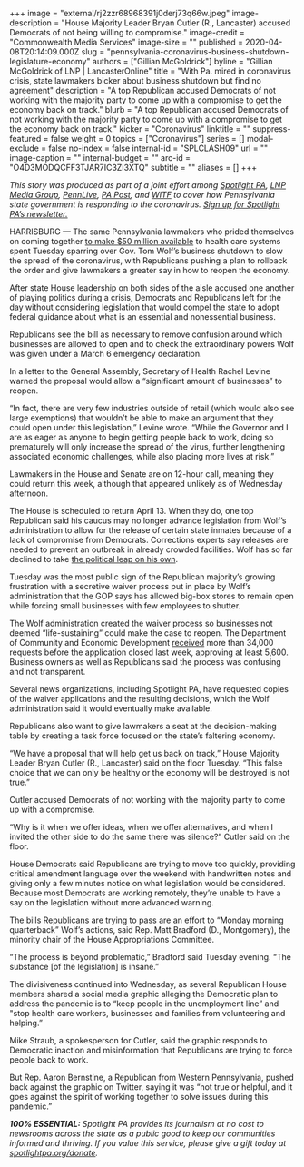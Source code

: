 +++
image = "external/rj2zzr68968391j0derj73q66w.jpeg"
image-description = "House Majority Leader Bryan Cutler (R., Lancaster) accused Democrats of not being willing to compromise."
image-credit = "Commonwealth Media Services"
image-size = ""
published = 2020-04-08T20:14:09.000Z
slug = "pennsylvania-coronavirus-business-shutdown-legislature-economy"
authors = ["Gillian McGoldrick"]
byline = "Gillian McGoldrick of LNP | LancasterOnline"
title = "With Pa. mired in coronavirus crisis, state lawmakers bicker about business shutdown but find no agreement"
description = "A top Republican accused Democrats of not working with the majority party to come up with a compromise to get the economy back on track."
blurb = "A top Republican accused Democrats of not working with the majority party to come up with a compromise to get the economy back on track."
kicker = "Coronavirus"
linktitle = ""
suppress-featured = false
weight = 0
topics = ["Coronavirus"]
series = []
modal-exclude = false
no-index = false
internal-id = "SPLCLASH09"
url = ""
image-caption = ""
internal-budget = ""
arc-id = "O4D3MODQCFF3TJAR7IC3ZI3XTQ"
subtitle = ""
aliases = []
+++

<i>This story was produced as part of a joint effort among </i><a href="https://www.spotlightpa.org/"><i>Spotlight PA</i></a><i>, </i><a href="https://web.archive.org/20200101044618/https://lancasteronline.com/"><i>LNP Media Group</i></a><i>, </i><a href="https://web.archive.org/20200101034631/https://www.pennlive.com/"><i>PennLive</i></a><i>, </i><a href="https://web.archive.org/20200315024644/https://papost.org/"><i>PA Post</i></a><i>, and </i><a href="https://web.archive.org/20200107224634/https://www.witf.org/"><i>WITF</i></a><i> to cover how Pennsylvania state government is responding to the coronavirus. </i><a href="https://www.spotlightpa.org/newsletters"><i>Sign up for Spotlight PA’s newsletter.</i></a>

HARRISBURG — The same Pennsylvania lawmakers who prided themselves on coming together <a href="https://www.spotlightpa.org/news/2020/03/pennsylvania-coronavirus-emergency-funding-fifty-million-masks-vents/">to make $50 million available</a> to health care systems spent Tuesday sparring over Gov. Tom Wolf’s business shutdown to slow the spread of the coronavirus, with Republicans pushing a plan to rollback the order and give lawmakers a greater say in how to reopen the economy.

After state House leadership on both sides of the aisle accused one another of playing politics during a crisis, Democrats and Republicans left for the day without considering legislation that would compel the state to adopt federal guidance about what is an essential and nonessential business.

Republicans see the bill as necessary to remove confusion around which businesses are allowed to open and to check the extraordinary powers Wolf was given under a March 6 emergency declaration.

In a letter to the General Assembly, Secretary of Health Rachel Levine warned the proposal would allow a “significant amount of businesses” to reopen.

“In fact, there are very few industries outside of retail (which would also see large exemptions) that wouldn’t be able to make an argument that they could open under this legislation,” Levine wrote. “While the Governor and I are as eager as anyone to begin getting people back to work, doing so prematurely will only increase the spread of the virus, further lengthening associated economic challenges, while also placing more lives at risk.”

<script src="https://www.spotlightpa.org/embed.js" async></script><div data-spl-embed-version="1" data-spl-src="https://www.spotlightpa.org/embeds/donate/"></div>


Lawmakers in the House and Senate are on 12-hour call, meaning they could return this week, although that appeared unlikely as of Wednesday afternoon.

The House is scheduled to return April 13. When they do, one top Republican said his caucus may no longer advance legislation from Wolf’s administration to allow for the release of certain state inmates because of a lack of compromise from Democrats. Corrections experts say releases are needed to prevent an outbreak in already crowded facilities. Wolf has so far declined to take <a href="https://www.spotlightpa.org/news/2020/04/pennsylvania-coronavirus-prison-releases-tom-wolf/">the political leap on his own</a>.

Tuesday was the most public sign of the Republican majority’s growing frustration with a secretive waiver process put in place by Wolf’s administration that the GOP says has allowed big-box stores to remain open while forcing small businesses with few employees to shutter.

The Wolf administration created the waiver process so businesses not deemed “life-sustaining” could make the case to reopen. The Department of Community and Economic Development <a href="https://www.spotlightpa.org/news/2020/04/pennsylvania-coronavirus-business-waivers-life-sustaining-application-close/" target="_blank">received</a> more than 34,000 requests before the application closed last week, approving at least 5,600. Business owners as well as Republicans said the process was confusing and not transparent.

Several news organizations, including Spotlight PA, have requested copies of the waiver applications and the resulting decisions, which the Wolf administration said it would eventually make available.

Republicans also want to give lawmakers a seat at the decision-making table by creating a task force focused on the state’s faltering economy.

“We have a proposal that will help get us back on track,” House Majority Leader Bryan Cutler (R., Lancaster) said on the floor Tuesday. “This false choice that we can only be healthy or the economy will be destroyed is not true.”

Cutler accused Democrats of not working with the majority party to come up with a compromise.

“Why is it when we offer ideas, when we offer alternatives, and when I invited the other side to do the same there was silence?” Cutler said on the floor.

<script src="https://www.spotlightpa.org/embed.js" async></script><div data-spl-embed-version="1" data-spl-src="https://www.spotlightpa.org/embeds/newsletter/"></div>


House Democrats said Republicans are trying to move too quickly, providing critical amendment language over the weekend with handwritten notes and giving only a few minutes notice on what legislation would be considered. Because most Democrats are working remotely, they’re unable to have a say on the legislation without more advanced warning.

The bills Republicans are trying to pass are an effort to “Monday morning quarterback” Wolf’s actions, said Rep. Matt Bradford (D., Montgomery), the minority chair of the House Appropriations Committee.

“The process is beyond problematic,” Bradford said Tuesday evening. “The substance [of the legislation] is insane.”

The divisiveness continued into Wednesday, as several Republican House members shared a social media graphic alleging the Democratic plan to address the pandemic is to “keep people in the unemployment line” and "stop health care workers, businesses and families from volunteering and helping.”

Mike Straub, a spokesperson for Cutler, said the graphic responds to Democratic inaction and misinformation that Republicans are trying to force people back to work.

But Rep. Aaron Bernstine, a Republican from Western Pennsylvania, pushed back against the graphic on Twitter, saying it was “not true or helpful, and it goes against the spirit of working together to solve issues during this pandemic.”

<i><b>100% ESSENTIAL: </b></i><i>Spotlight PA provides its journalism at no cost to newsrooms across the state as a public good to keep our communities informed and thriving. If you value this service, please give a gift today at </i><a href="https://www.spotlightpa.org/donate"><i>spotlightpa.org/donate</i></a><i>.</i>

<script src="https://www.spotlightpa.org/embed.js" async></script><div data-spl-embed-version="1" data-spl-src="https://www.spotlightpa.org/embeds/tips/?tip_text=Do%20you%20have%20a%20tip%20about%20%3Cb%3Ehow%20Pa.'s%20government%20is%20responding%20to%20the%20coronavirus%3C%2Fb%3E%3F%20Tell%20us."></div>
